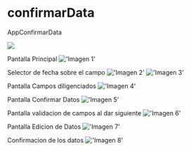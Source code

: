 # confirmarData
AppConfirmarData  


![](../../tree/master/screenshoots/1.png)

Pantalla Principal
!['Imagen 1'](https://github.com/bicolorman/AppConfirmarData/blob/master/screenshoots/1.png?raw=true)

Selector de fecha sobre el campo
!['Imagen 2'](https://github.com/bicolorman/AppConfirmarData/blob/master/screenshoots/2.png?raw=true)
!['Imagen 3'](https://github.com/bicolorman/AppConfirmarData/blob/master/screenshoots/3.png?raw=true)

Pantalla Campos diligenciados
!['Imagen 4'](https://github.com/bicolorman/AppConfirmarData/blob/master/screenshoots/4.png?raw=true)

Pantalla Confirmar Datos
!['Imagen 5'](https://github.com/bicolorman/AppConfirmarData/blob/master/screenshoots/5.png?raw=true)

Pantalla validacion de campos al dar siguiente
!['Imagen 6'](https://github.com/bicolorman/AppConfirmarData/blob/master/screenshoots/6.png?raw=true)

Pantalla Edicion de Datos
!['Imagen 7'](https://github.com/bicolorman/AppConfirmarData/blob/master/screenshoots/7.png?raw=true)

Confirmacion de los datos
!['Imagen 8'](https://github.com/bicolorman/AppConfirmarData/blob/master/screenshoots/8.png?raw=true)

